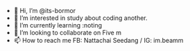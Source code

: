 - 👋 Hi, I’m @its-bormor
- 👀 I’m interested in study about coding another.
- 🌱 I’m currently learning :noting
- 💞️ I’m looking to collaborate on Five m
- 📫 How to reach me FB: Nattachai Seedang / IG: im.beamm

<!---
I'm newbie for coding pls get me about coding. <3
--->
